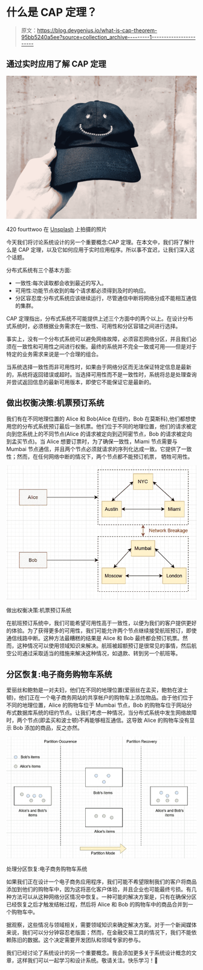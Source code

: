 # 什么是 CAP 定理？

> 原文：<https://blog.devgenius.io/what-is-cap-theorem-95bb5240a5ee?source=collection_archive---------1----------------------->

## 通过实时应用了解 CAP 定理

![](img/cca5056f3919414aecc3bfcae57c0941.png)

420 fourttwoo 在 [Unsplash](https://unsplash.com?utm_source=medium&utm_medium=referral) 上拍摄的照片

今天我们将讨论系统设计的另一个重要概念:CAP 定理。在本文中，我们将了解什么是 CAP 定理，以及它如何应用于实时应用程序。所以事不宜迟，让我们深入这个话题。

分布式系统有三个基本方面:

*   一致性:每次读取都会收到最近的写入。
*   可用性:功能节点收到的每个请求都必须得到及时的响应。
*   分区容忍度:分布式系统应该继续运行，尽管通信中断将网络分成不能相互通信的集群。

CAP 定理指出，分布式系统不可能提供上述三个方面中的两个以上。在设计分布式系统时，必须根据业务需求在一致性、可用性和分区容错之间进行选择。

事实上，没有一个分布式系统可以避免网络故障，必须容忍网络分区，并且我们必须在一致性和可用性之间进行权衡。最终的系统并不完全一致或可用——但是对于特定的业务需求来说是一个合理的组合。

当系统选择一致性而非可用性时，如果由于网络分区而无法保证特定信息是最新的，系统将返回错误或超时。当选择可用性而不是一致性时，系统将总是处理查询并尝试返回信息的最新可用版本，即使它不能保证它是最新的。

## 做出权衡决策:机票预订系统

我们有在不同地理位置的 Alice 和 Bob(Alice 在纽约，Bob 在莫斯科),他们都想使用您的分布式系统预订最后一张机票。他们位于不同的地理位置，他们的请求被定向到您系统上的不同节点(Alice 的请求被定向到迈阿密节点，Bob 的请求被定向到孟买节点)。当 Alice 想要订票时，为了确保一致性，Miami 节点需要与 Mumbai 节点通信，并且两个节点必须就请求的序列化达成一致。它提供了一致性；然而，在任何网络中断的情况下，两个节点都不能预订机票，
牺牲可用性。

![](img/108c9e2cc6ff6952220efdfc667caefe.png)

做出权衡决策:机票预订系统

在航班预订系统中，我们可能希望可用性高于一致性，以便为我们的客户提供更好的体验。为了获得更多的可用性，我们可能允许两个节点继续接受航班预订，即使通信线路中断。这种方法最糟糕的结果是 Alice 和 Bob 最终都会预订机票。然而，这种情况可以使用领域知识来解决。航班被超额预订是很常见的事情，然后航空公司通过采取适当的措施来解决这种情况，如退款、转到另一个航班等。

## 分区恢复:电子商务购物车系统

爱丽丝和鲍勃是一对夫妇，他们在不同的地理位置(爱丽丝在孟买，鲍勃在波士顿)，他们正在一个电子商务网站的共享帐户的购物车上添加物品。由于他们位于不同的地理位置，Alice 的购物车位于 Mumbai 节点，Bob 的购物车位于网站分布式数据库系统的纽约节点。让我们考虑一种情况，当分布式系统中发生网络故障时，两个节点(即孟买和波士顿)不再能够相互通信。这导致 Alice 的购物车没有显示 Bob 添加的商品，反之亦然。

![](img/b52be1c780240c5528e6429c00f484ba.png)

处理分区恢复:电子商务购物车系统

如果我们正在设计一个电子商务应用程序，我们可能不希望限制我们的客户将商品添加到他们的购物车中，因为这将恶化客户体验，并且企业也可能最终亏损。有几种方法可以从这种网络分区情况中恢复。一种可能的解决方案是，只有在确保分区已经恢复之后才触发结帐过程，然后将 Alice 和 Bob 的购物车中的商品合并到一个购物车中。

据观察，这些情况与领域相关，需要领域知识来确定解决方案。对于一个新闻媒体来说，我们可以分分钟容忍老版面；然而，在金融交易工具的情况下，我们不能依赖陈旧的数据。这个决定需要开发团队和领域专家的参与。

我们已经讨论了系统设计的另一个重要概念。我会添加更多关于系统设计概念的文章，这样我们可以一起学习和设计系统。敬请关注。快乐学习！🎃